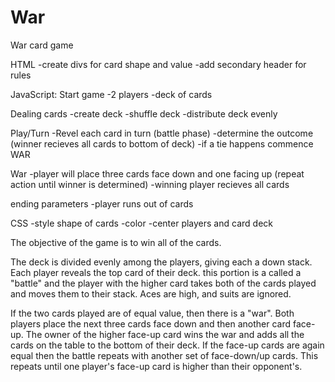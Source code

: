 # War
War card game

HTML
-create divs for card shape and value 
-add secondary header for rules  


JavaScript:
Start game
-2 players
-deck of cards 

Dealing cards
-create deck 
-shuffle deck 
-distribute deck evenly 

Play/Turn
-Revel each card in turn (battle phase)
-determine the outcome (winner recieves all cards to bottom of deck)
-if a tie happens commence WAR

War
-player will place three cards face down and one facing up (repeat action until winner is determined)
-winning player recieves all cards 

ending parameters 
-player runs out of cards 


CSS
-style shape of cards 
-color 
-center players and card deck 


The objective of the game is to win all of the cards.

The deck is divided evenly among the players, giving each a down stack. Each player reveals the top card of their deck. this portion is a called a "battle" and the player with the higher card takes both of the cards played and moves them to their stack. Aces are high, and suits are ignored.

If the two cards played are of equal value, then there is a "war". Both players place the next three cards face down and then another card face-up. The owner of the higher face-up card wins the war and adds all the cards on the table to the bottom of their deck. If the face-up cards are again equal then the battle repeats with another set of face-down/up cards. This repeats until one player's face-up card is higher than their opponent's.